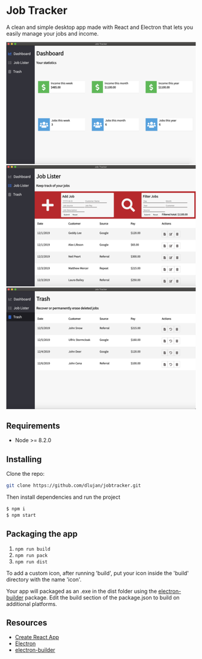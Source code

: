 
# Job Tracker

A clean and simple desktop app made with React and Electron that lets you easily manage your jobs and income.

![screenshot_1](https://github.com/dlujan/jobtracker/blob/master/dashboard.png)
![screenshot_2](https://github.com/dlujan/jobtracker/blob/master/joblister.png)
![screenshot_3](https://github.com/dlujan/jobtracker/blob/master/trash.png)

## Requirements
 * Node >= 8.2.0

## Installing
Clone the repo:

```bash
git clone https://github.com/dlujan/jobtracker.git
```

Then install dependencies and run the project

```bash
$ npm i
$ npm start
```

## Packaging the app
1. `npm run build`
2. `npm run pack`
3. `npm run dist`

To add a custom icon, after running 'build', put your icon inside the 'build' directory with the name 'icon'.

Your app will packaged as an .exe in the dist folder using the [electron-builder](https://github.com/electron-userland/electron-builder) package. Edit the build section of the package.json to build on additional platforms.

## Resources
* [Create React App](https://github.com/facebookincubator/create-react-app)
* [Electron](https://electronjs.org/docs/tutorial/quick-start)
* [electron-builder](https://github.com/electron-userland/electron-builder)

